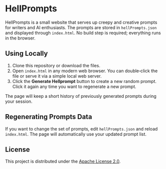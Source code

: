 # HellPrompts

HellPrompts is a small website that serves up creepy and creative prompts for writers and AI enthusiasts. The prompts are stored in `hellPrompts.json` and displayed through `index.html`. No build step is required; everything runs in the browser.

## Using Locally

1. Clone this repository or download the files.
2. Open `index.html` in any modern web browser. You can double‑click the file or serve it via a simple local web server.
3. Click the **Generate Hellprompt** button to create a new random prompt. Click it again any time you want to regenerate a new prompt.

The page will keep a short history of previously generated prompts during your session.

## Regenerating Prompts Data

If you want to change the set of prompts, edit `hellPrompts.json` and reload `index.html`. The page will automatically use your updated prompt list.

## License

This project is distributed under the [Apache License 2.0](LICENSE).
